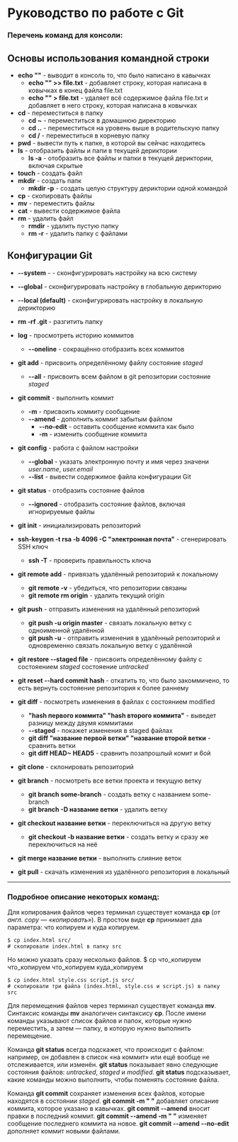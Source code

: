 # Руководство по работе с Git

### Перечень команд для консоли:

## Основы использования командной строки

+ **echo ""** - выводит в консоль то, что было написано в кавычках
  + **echo "" >> file.txt** - добавляет строку, которая написана в ковычках в конец файла file.txt
  + **echo "" > file.txt** - удаляет всё содержимое файла file.txt и добавляет в него строку, которая написана в ковычках
+ **cd** - переместиться в папку
  + **cd ~** - переместиться в домашнюю директорию
  + **cd ..** - переместиться на уровень выше в родительскую папку
  + **cd /** - переместиться в корневую папку
+ **pwd** - вывести путь к папке, в которой вы сейчас находитесь
+ **ls** - отобразить файлы и папи в текущей дериктории
  + **ls -a** - отобразить все файлы и папки в текущей дериктории, включая скрытые
+ **touch** - создать файл
+ **mkdir** - создать папк
  + **mkdir -p** - создать целую структуру дериктории одной командой
+ **cp** - скопировать файлы
+ **mv** - переместить файлы
+ **cat** - вывести содержимое файла
+ **rm** - удалить файл
  + **rmdir** - удалить пустую папку
  + **rm -r** - удалить папку с файлами
  
## Конфигурации Git

+ **--system** - - сконфигурировать настройку на всю систему
+ **--global** - сконфигурировать настройку в глобальную дерикторию
+ **--local (default)** - сконфигурировать настройку в локальную дерикторию

+ **rm -rf .git** - разгитить папку
+ **log** - просмотреть историю коммитов
  + **--oneline** - сокращённо отобразить всех коммитов
+ **git add** - присвоить определённому файлу состояние *staged* 
  + **--all** -  присвоить всем файлом в git репозитории состояние *staged*
+ **git commit** - выполнить коммит
  + **-m** - присвоить коммиту сообщение
  + **--amend** - дополнить коммит забытым файлом
    + **--no-edit** - оставить сообщение коммита как было
    + **-m** - изменить сообщение коммита
+ **git config** - работа с файлом настройки
  + **--global** - указать электронную почту и имя через значени *user.name*, *user.email* 
  + **--list** -  вывести содержимое файла конфигурации Git
+ **git status** - отобразить состояние файлов
  + **--ignored** - отобразить состояние файлов, включая игнорируемые файлы
+ **git init** - инициализировать репозиторий
+ **ssh-keygen -t rsa -b 4096 -C "электронная почта"** - сгенерировать SSH ключ
  + **ssh -T** - проверить правильность ключа
+ **git remote add** - привязать удалённый репозиторий к локальному
  + **git remote -v** - убедиться, что репозитории связаны
  + **git remote rm origin** - удалить текущий origin
+ **git push** - отправить изменения на удалённый репозиторий
  + **git push -u origin master** - связать локальную ветку с одноименной удалённой
  + **git push -u** - отправить изменения в удалённый репозиторий и одновременно связать локальную ветку с удалённой
+ **git restore --staged file** - присвоить определённому файлу с состояением *staged* состояение *untracked*
+ **git reset --hard commit hash** - откатить то, что было закоммичено, то есть вернуть состояение репозитория к более раннему
+ **git diff** - посмотреть изменения в файлах с состоянием modified
  + **"hash первого коммита" "hash второго коммита"** - выведет разницу между двумя коммитами
  + **--staged** - покажет изменения в staged файлах
  + **git diff "название первой ветки" "название второй ветки** - сравнить ветки
  + **git diff HEAD~ HEAD5** - сравнить позапрошлый комит и 6ой
+ **git clone** - склонировать репозиторий
+ **git branch** - посмотреть все ветки проекта и текущую ветку
  + **git branch some-branch** - создать ветку с названием some-branch
  + **git branch -D название ветки** - удалить ветку
+ **git checkout название ветки** - переключиться на другую ветку
  + **git checkout -b название ветки** - создать ветку и сразу же переключиться на неё
+ **git merge название ветки** - выполнить слияние веток
+ **git pull** - скачать изменения из удалённого репозитория в локальный
---

### Подробное описание некоторых команд:

Для копирования файлов через терминал существует команда **cp** (*от англ. copy — «копировать»*). В простом виде **cp** принимает два параметра: что копируем и куда копируем.
``` 
$ cp index.html src/
# скопировали index.html в папку src
``` 

Но можно указать сразу несколько файлов.
$ cp что_копируем что_копируем что_копируем куда_копируем

```
$ cp index.html style.css script.js src/
# скопировали три файла (index.html, style.css и script.js) в папку src
```

Для перемещения файлов через терминал существует команда **mv**. Синтаксис команды **mv** аналогичен синтаксису **cp**. После имени команды указывают список файлов и папок, которые нужно переместить, а затем — папку, в которую нужно выполнить перемещение.

Команда **git status** всегда подскажет, что происходит с файлом: например, он добавлен в список «на коммит» или ещё вообще не отслеживается, или изменён. **git status** показывает явно следующие состояния файлов: *untracked*, *staged* и *modified*. **git status** подсказывает, какие команды можно выполнить, чтобы поменять состояние файла.

Команда **git commit** сохраняет изменения всех файлов, которые находятся в состоянии *staged*. **git commit -m " "** добавляет описание коммита, которое указано в кавычках. **git commit --amend** вносит правки в последний коммит. **git commit --amend -m " "** изменяет сообщение последнего коммита на новое. **git commit --amend --no-edit** дополняет коммит новыми файлами.